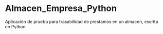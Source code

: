 # Almacen_Empresa_Python
Aplicación de prueba para trasabilidad de prestamos en un almacen, escrita en Python
